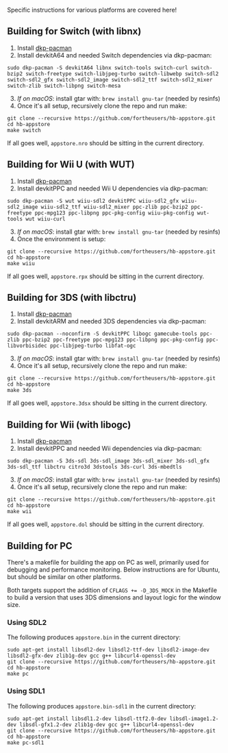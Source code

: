 Specific instructions for various platforms are covered here!

## Building for Switch (with libnx)
1. Install [dkp-pacman](https://devkitpro.org/viewtopic.php?f=13&t=8702)
2. Install devkitA64 and needed Switch dependencies via dkp-pacman:
```
sudo dkp-pacman -S devkitA64 libnx switch-tools switch-curl switch-bzip2 switch-freetype switch-libjpeg-turbo switch-libwebp switch-sdl2 switch-sdl2_gfx switch-sdl2_image switch-sdl2_ttf switch-sdl2_mixer switch-zlib switch-libpng switch-mesa
```
3. *If on macOS*: install gtar with: `brew install gnu-tar` (needed by resinfs)
4. Once it's all setup, recursively clone the repo and run make:
```
git clone --recursive https://github.com/fortheusers/hb-appstore.git
cd hb-appstore
make switch
```

If all goes well, `appstore.nro` should be sitting in the current directory.

## Building for Wii U (with WUT)
1. Install [dkp-pacman](https://devkitpro.org/viewtopic.php?f=13&t=8702)
2. Install devkitPPC and needed Wii U dependencies via dkp-pacman:
```
sudo dkp-pacman -S wut wiiu-sdl2 devkitPPC wiiu-sdl2_gfx wiiu-sdl2_image wiiu-sdl2_ttf wiiu-sdl2_mixer ppc-zlib ppc-bzip2 ppc-freetype ppc-mpg123 ppc-libpng ppc-pkg-config wiiu-pkg-config wut-tools wut wiiu-curl
```
3. *If on macOS*: install gtar with: `brew install gnu-tar` (needed by resinfs)
4. Once the environment is setup:
```
git clone --recursive https://github.com/fortheusers/hb-appstore.git
cd hb-appstore
make wiiu
```

If all goes well, `appstore.rpx` should be sitting in the current directory.

## Building for 3DS (with libctru)
1. Install [dkp-pacman](https://devkitpro.org/viewtopic.php?f=13&t=8702)
2. Install devkitARM and needed 3DS dependencies via dkp-pacman:
```
sudo dkp-pacman --noconfirm -S devkitPPC libogc gamecube-tools ppc-zlib ppc-bzip2 ppc-freetype ppc-mpg123 ppc-libpng ppc-pkg-config ppc-libvorbisidec ppc-libjpeg-turbo libfat-ogc
```
3. *If on macOS*: install gtar with: `brew install gnu-tar` (needed by resinfs)
4. Once it's all setup, recursively clone the repo and run make:
```
git clone --recursive https://github.com/fortheusers/hb-appstore.git
cd hb-appstore
make 3ds
```

If all goes well, `appstore.3dsx` should be sitting in the current directory.

## Building for Wii (with libogc)
1. Install [dkp-pacman](https://devkitpro.org/viewtopic.php?f=13&t=8702)
2. Install devkitPPC and needed Wii dependencies via dkp-pacman:
```
sudo dkp-pacman -S 3ds-sdl 3ds-sdl_image 3ds-sdl_mixer 3ds-sdl_gfx 3ds-sdl_ttf libctru citro3d 3dstools 3ds-curl 3ds-mbedtls
```
3. *If on macOS*: install gtar with: `brew install gnu-tar` (needed by resinfs)
4. Once it's all setup, recursively clone the repo and run make:
```
git clone --recursive https://github.com/fortheusers/hb-appstore.git
cd hb-appstore
make wii
```

If all goes well, `appstore.dol` should be sitting in the current directory.

## Building for PC
There's a makefile for building the app on PC as well, primarily used for debugging and performance monitoring. Below instructions are for Ubuntu, but should be similar on other platforms.

Both targets support the addition of `CFLAGS += -D_3DS_MOCK` in the Makefile to build a version that uses 3DS dimensions and layout logic for the window size.

### Using SDL2
The following produces `appstore.bin` in the current directory:
```
sudo apt-get install libsdl2-dev libsdl2-ttf-dev libsdl2-image-dev libsdl2-gfx-dev zlib1g-dev gcc g++ libcurl4-openssl-dev
git clone --recursive https://github.com/fortheusers/hb-appstore.git
cd hb-appstore
make pc
```

### Using SDL1
The following produces `appstore.bin-sdl1` in the current directory:
```
sudo apt-get install libsdl1.2-dev libsdl-ttf2.0-dev libsdl-image1.2-dev libsdl-gfx1.2-dev zlib1g-dev gcc g++ libcurl4-openssl-dev
git clone --recursive https://github.com/fortheusers/hb-appstore.git
cd hb-appstore
make pc-sdl1
```
